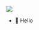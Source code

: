 ![](https://komarev.com/ghpvc/?username=ShavB)
- 👋 Hello

<!---
bishtshyam095/bishtshyam095 is a ✨ special ✨ repository because its `README.md` (this file) appears on your GitHub profile.
You can click the Preview link to take a look at your changes.
--->
